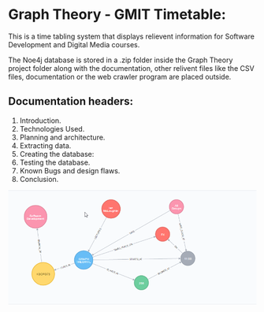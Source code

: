 # Graph Theory - GMIT Timetable:
This is a time tabling system that displays relievent information for Software Development and Digital Media courses.

The Noe4j database is stored in a .zip folder inside the Graph Theory project folder along with the documentation, other relivent files like the CSV files, documentation or the web crawler program are placed outside.

## Documentation headers:
1. Introduction.
2. Technologies Used.
3. Planning and architecture.
4. Extracting data.
5. Creating the database:
6. Testing the database.
7. Known Bugs and design flaws.
8. Conclusion.

![alt text](db.png "GMIT Timetable")